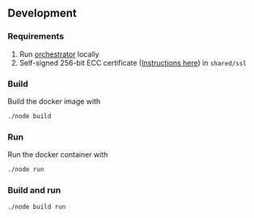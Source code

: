 ## Development

### Requirements

1. Run [orchestrator](https://github.com/filecoin-saturn/orchestrator) locally
2. Self-signed 256-bit ECC certificate ([Instructions here](docs/certificate.md)) in `shared/ssl`

### Build

Build the docker image with

```bash
./node build
```

### Run

Run the docker container with

```bash
./node run
```

### Build and run

```bash
./node build run
```
